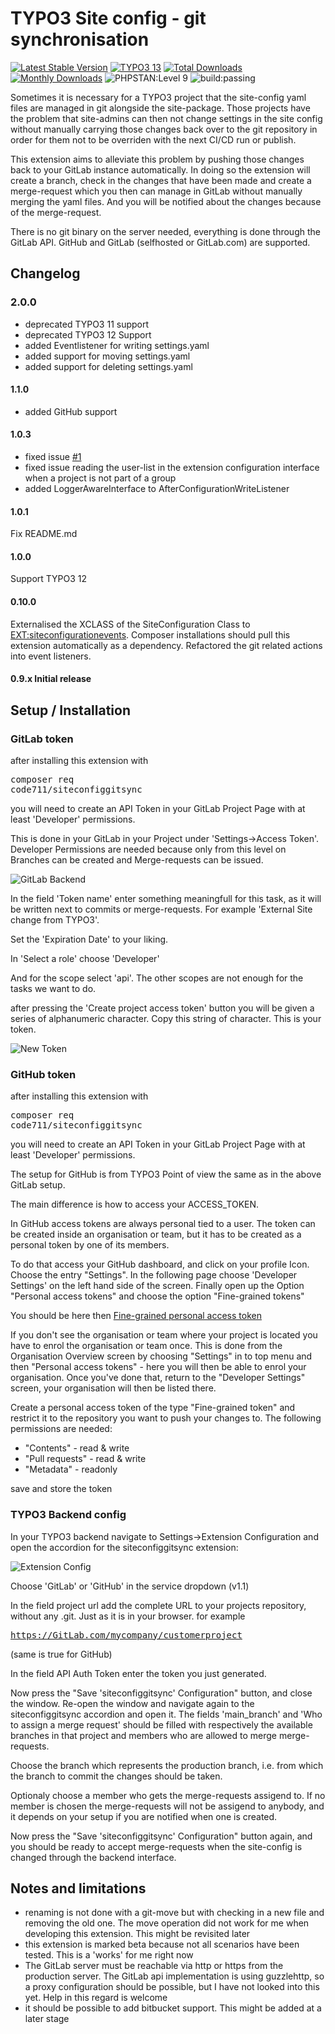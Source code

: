 # TYPO3 Site config - git synchronisation

[![Latest Stable Version](https://poser.pugx.org/code711/siteconfiggitsync/v/stable.svg)](https://extensions.typo3.org/code711/siteconfiggitsync/)
[![TYPO3 13](https://img.shields.io/badge/TYPO3-13-orange.svg)](https://get.typo3.org/version/12)
[![Total Downloads](https://poser.pugx.org/code711/siteconfiggitsync/d/total.svg)](https://packagist.org/packages/code711/siteconfiggitsync)
[![Monthly Downloads](https://poser.pugx.org/code711/siteconfiggitsync/d/monthly)](https://packagist.org/packages/code711/siteconfiggitsync)
![PHPSTAN:Level 9](https://img.shields.io/badge/PHPStan-level%208-brightgreen.svg?style=flat])
![build:passing](https://img.shields.io/badge/build-passing-brightgreen.svg?style=flat])

Sometimes it is necessary for a TYPO3 project that the site-config yaml files are managed in git alongside the site-package. Those projects have the problem that site-admins can then not change settings in the site config without manually carrying those changes back over to the git repository in order for them not to be overriden with the next CI/CD run or publish.

This extension aims to alleviate this problem by pushing those changes back to your GitLab instance automatically. In doing so the extension will create a branch, check in the changes that have been made and create a merge-request which you then can manage in GitLab without manually merging the yaml files. And you will be notified about the changes because of the merge-request.

There is no git binary on the server needed, everything is done through the GitLab API. GitHub and GitLab (selfhosted or GitLab.com) are supported.

## Changelog

### 2.0.0
- deprecated TYPO3 11 support
- deprecated TYPO3 12 Support
- added Eventlistener for writing settings.yaml
- added support for moving settings.yaml
- added support for deleting settings.yaml

#### 1.1.0
- added GitHub support

#### 1.0.3
- fixed issue [#1](https://GitHub.com/codeseveneleven/siteconfiggitsync/issues/1)
- fixed issue reading the user-list in the extension configuration interface when a project is not part of a group
- added LoggerAwareInterface to AfterConfigurationWriteListener

#### 1.0.1
Fix README.md

#### 1.0.0
Support TYPO3 12

#### 0.10.0
Externalised the XCLASS of the SiteConfiguration Class to [EXT:siteconfigurationevents](https://extensions.typo3.org/extension/siteconfigurationevents). Composer installations should pull this extension automatically as a dependency. Refactored the git related actions into event listeners.
#### 0.9.x Initial release

## Setup / Installation

### GitLab token

after installing this extension with <pre>composer req code711/siteconfiggitsync</pre> you will need to create an API Token in your GitLab Project Page with at least 'Developer' permissions.

This is done in your GitLab in your Project under 'Settings->Access Token'. Developer Permissions are needed because only from this level on Branches can be created and Merge-requests can be issued.

![GitLab Backend](https://GitHub.com/codeseveneleven/siteconfiggitsync/raw/main/Documentation/GitLab.png)

In the field 'Token name' enter something meaningfull for this task, as it will be written next to commits or merge-requests. For example 'External Site change from TYPO3'.

Set the 'Expiration Date' to your liking.

In 'Select a role' choose 'Developer'

And for the scope select 'api'. The other scopes are not enough for the tasks we want to do.

after pressing the 'Create project access token' button you will be given a series of alphanumeric character. Copy this string of character. This is your token.

![New Token](https://GitHub.com/codeseveneleven/siteconfiggitsync/raw/main/Documentation/newtoken.png)



### GitHub token

after installing this extension with <pre>composer req code711/siteconfiggitsync</pre> you will need to create an API Token in your GitLab Project Page with at least 'Developer' permissions.

The setup for GitHub is from TYPO3 Point of view the same as in the above GitLab setup.

The main difference is how to access your ACCESS_TOKEN.

In GitHub access tokens are always personal tied to a user. The token can be created inside an organisation or team, but it has to be created as a personal token by one of its members.

To do that access your GitHub dashboard, and click on your profile Icon. Choose the entry "Settings". In the following page choose 'Developer Settings' on the left hand side of the screen. Finally open up the Option "Personal access tokens" and choose the option
"Fine-grained tokens"

You should be here then  [Fine-grained personal access token](https://GitHub.com/settings/personal-access-token)

If you don't see the organisation or team where your project is located you have to enrol the organisation or team once. This is done from the Organisation Overview screen by choosing "Settings" in to top menu and then "Personal access tokens" - here you will then be able to enrol your organisation. Once you've done that, return to the "Developer Settings" screen, your organisation will then be listed there.

Create a personal access token of the type "Fine-grained token" and restrict it to the repository you want to push your changes to.
The following permissions are needed:
- "Contents" - read & write
- "Pull requests" - read & write
- "Metadata" - readonly

save and store the token

### TYPO3 Backend config

In your TYPO3 backend navigate to Settings->Extension Configuration and open the accordion for the siteconfiggitsync extension:

![Extension Config](https://GitHub.com/codeseveneleven/siteconfiggitsync/raw/main/Documentation/extensionconfig.png)

Choose 'GitLab' or 'GitHub' in the service dropdown (v1.1)

In the field project url add the complete URL to your projects repository, without any .git. Just as it is in your browser. for example <pre>https://GitLab.com/mycompany/customerproject </pre> (same is true for GitHub)

In the field API Auth Token enter the token you just generated.

Now press the "Save 'siteconfiggitsync' Configuration" button, and close the window. Re-open the window and navigate again to the siteconfiggitsync accordion and open it. The fields 'main_branch' and 'Who to assign a merge request' should be filled with respectively the available branches in that project and members who are allowed to merge merge-requests.

Choose the branch which represents the production branch, i.e. from which the branch to commit the changes should be taken.

Optionaly choose a member who gets the merge-requests assigend to. If no member is chosen the merge-requests will not be assigend to anybody, and it depends on your setup if you are notified when one is created.

Now press the "Save 'siteconfiggitsync' Configuration" button again, and you should be ready to accept merge-requests when the site-config is changed through the backend interface.


## Notes and limitations

- renaming is not done with a git-move but with checking in a new file and removing the old one. The move operation did not work for me when developing this extension. This might be revisited later
- this extension is marked beta because not all scenarios have been tested. This is a 'works' for me right now
- The GitLab server must be reachable via http or https from the production server. The GitLab api implementation is using guzzlehttp, so a proxy configuration should be possible, but I have not looked into this yet. Help in this regard is welcome
- it should be possible to add bitbucket support. This might be added at a later stage
